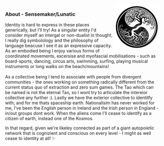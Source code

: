 <img align="right" src="https://github.com/Joshfairhead/Joshfairhead/blob/master/treeyangyin.jpg" alt="From little things big things grow" width=150px height=150px/>


### About - Sensemaker/Lunatic

Identity is hard to express in these places generically, but I'll try! As a singular entity I'd consider myself an intergal or non-dualist in thought, I really dig symbolology and the philosophy of language beacuse I see it as an expressive capacity.  As an embodied being I enjoy various forms of coordinated movements, excersise and myofascial mobilisations - such as board-sports, dancing, circus arts, swimming, surfing, playing musical instruments or long walks on the beach/mountains!
<br> </br>
As a collective being I tend to associate with people from divergent communities - the ones working on something radically different from the current status quo of extraction and zero sum games. The Tao which can be named is not the eternal Tao, so I wont try to articulate the intereior collective any further :). Lastly we have the exterior collective to identitfy with; and for me thats spaceship earth. Nationalisim has never worked for me, I've been the English person in Ireland and the Irish person in England - in/out groups dont work. When the aliens come I'll cease to identify as a citizen of earth, instead one of the Kosmos. 

In that regard, given we're likeley connected as part of a giant autopoietic network that is cognizient and conscious on every level - I might as well cease to identity at all! ✨ 




<!--
**Joshfairhead/Joshfairhead** is a ✨ _special_ ✨ repository because its `README.md` (this file) appears on your GitHub profile.

Here are some ideas to get you started:

- 🔭 I’m currently working on ...
- 🌱 I’m currently learning ...
- 👯 I’m looking to collaborate on ...
- 🤔 I’m looking for help with ...
- 💬 Ask me about ...
- 📫 How to reach me: ...
- 😄 Pronouns: ...
- ⚡ Fun fact: ...
-->

